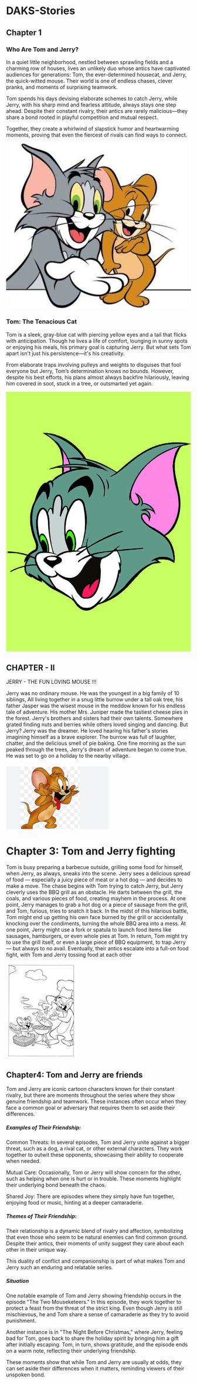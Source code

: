 # DAKS-Stories

## Chapter 1

### Who Are Tom and Jerry?

In a quiet little neighborhood, nestled between sprawling fields and a charming row of houses, lives an unlikely duo whose antics have captivated audiences for generations: Tom, the ever-determined housecat, and Jerry, the quick-witted mouse. Their world is one of endless chases, clever pranks, and moments of surprising teamwork.

Tom spends his days devising elaborate schemes to catch Jerry, while Jerry, with his sharp mind and fearless attitude, always stays one step ahead. Despite their constant rivalry, their antics are rarely malicious—they share a bond rooted in playful competition and mutual respect.

Together, they create a whirlwind of slapstick humor and heartwarming moments, proving that even the fiercest of rivals can find ways to connect.

![Tom & Jerry](./images/tom-jerry.jpg)

### Tom: The Tenacious Cat

Tom is a sleek, gray-blue cat with piercing yellow eyes and a tail that flicks with anticipation. Though he lives a life of comfort, lounging in sunny spots or enjoying his meals, his primary goal is capturing Jerry. But what sets Tom apart isn't just his persistence—it's his creativity.

From elaborate traps involving pulleys and weights to disguises that fool everyone but Jerry, Tom’s determination knows no bounds. However, despite his best efforts, his plans almost always backfire hilariously, leaving him covered in soot, stuck in a tree, or outsmarted yet again.

![Tom](./images/tom.jpg)

## CHAPTER - II

JERRY - THE FUN LOVING MOUSE !!!

Jerry was no ordinary mouse. He was the youngest in a big family of 10 siblings, All living together in a snug little burrow under a tall oak tree, his father Jasper was the wisest mouse in the meddow known for his endless tale of adventure. His mother Mrs. Juniper made the tastiest cheese pies in the forest. Jerry's brothers and sisters had their own talents. Somewhere grated finding nuts and berries while others loved singing and dancing. But Jerry? Jerry was the dreamer. He loved hearing his father's stories imagining himself as a brave explorer. The burrow was full of laughter, chatter, and the delicious smell of pie baking. One fine morning as the sun peaked through the trees, Jerry's dream of adventure began to come true. He was set to go on a holiday to the nearby village. 

![Capture](/images/Capture.JPG)

# Chapter 3: Tom and Jerry fighting

Tom is busy preparing a barbecue outside, grilling some food for himself, when Jerry, as always, sneaks into the scene. Jerry sees a delicious spread of food — especially a juicy piece of meat or a hot dog — and decides to make a move.
The chase begins with Tom trying to catch Jerry, but Jerry cleverly uses the BBQ grill as an obstacle. He darts between the grill, the coals, and various pieces of food, creating mayhem in the process. At one point, Jerry manages to grab a hot dog or a piece of sausage from the grill, and Tom, furious, tries to snatch it back.
In the midst of this hilarious battle, Tom might end up getting his own face burned by the grill or accidentally knocking over the condiments, turning the whole BBQ area into a mess. At one point, Jerry might use a fork or spatula to launch food items like sausages, hamburgers, or even whole pies at Tom. In return, Tom might try to use the grill itself, or even a large piece of BBQ equipment, to trap Jerry — but always to no avail.
Eventually, their antics escalate into a full-on food fight, with Tom and Jerry tossing food at each other

![BBQ](/images/BBQ.jpg)

## Chapter4: Tom and Jerry are friends

Tom and Jerry are iconic cartoon characters known for their constant rivalry, but there are moments throughout the series where they show genuine friendship and teamwork. These instances often occur when they face a common goal or adversary that requires them to set aside their differences.

##### Examples of Their Friendship:
Common Threats: In several episodes, Tom and Jerry unite against a bigger threat, such as a dog, a rival cat, or other external characters. They work together to outwit these opponents, showcasing their ability to cooperate when needed.

Mutual Care: Occasionally, Tom or Jerry will show concern for the other, such as helping when one is hurt or in trouble. These moments highlight their underlying bond beneath the chaos.

Shared Joy: There are episodes where they simply have fun together, enjoying food or music, hinting at a deeper camaraderie.

##### Themes of Their Friendship:
Their relationship is a dynamic blend of rivalry and affection, symbolizing that even those who seem to be natural enemies can find common ground. Despite their antics, their moments of unity suggest they care about each other in their unique way.

This duality of conflict and companionship is part of what makes Tom and Jerry such an enduring and relatable series.

##### Situation
One notable example of Tom and Jerry showing friendship occurs in the episode "The Two Mouseketeers." In this episode, they work together to protect a feast from the threat of the strict king. Even though Jerry is still mischievous, he and Tom share a sense of camaraderie as they try to avoid punishment.

Another instance is in "The Night Before Christmas," where Jerry, feeling bad for Tom, goes back to share the holiday spirit by bringing him a gift after initially escaping. Tom, in turn, shows gratitude, and the episode ends on a warm note, reflecting their underlying friendship.

These moments show that while Tom and Jerry are usually at odds, they can set aside their differences when it matters, reminding viewers of their unspoken bond.
